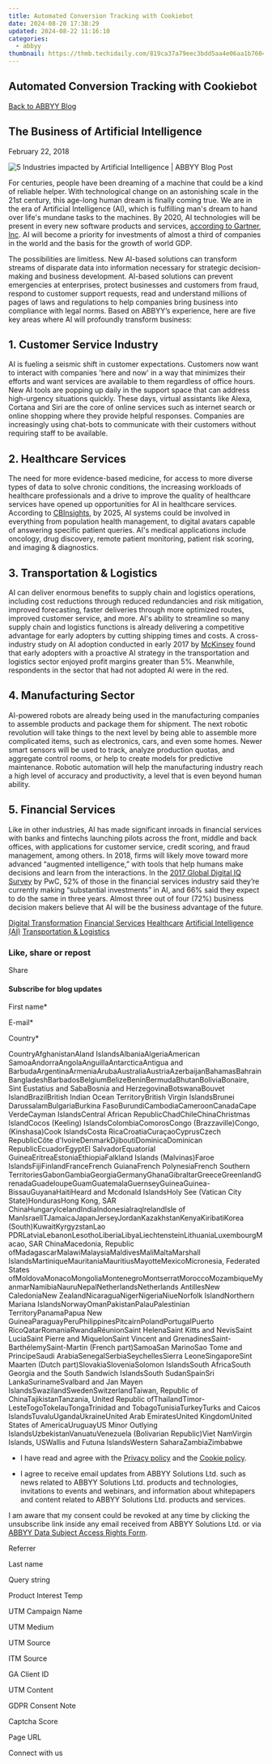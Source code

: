 ```yaml
---
title: Automated Conversion Tracking with Cookiebot
date: 2024-08-20 17:38:29
updated: 2024-08-22 11:16:10
categories:
  - abbyy
thumbnail: https://thmb.techidaily.com/819ca37a79eec3bdd5aa4e06aa1b76048f3e0307801a786c71f9bbf8a10f29d0.jpg
---
```


## Automated Conversion Tracking with Cookiebot

[Back to ABBYY Blog](https://tools.techidaily.com/abbyy/products/)

## The Business of Artificial Intelligence

February 22, 2018

![5 Industries impacted by Artificial Intelligence | ABBYY Blog Post](https://static3.abbyy.com/abbyycommedia/25264/9031e_blog_the-business-of-artificial-intelligenceblog.png) 

For centuries, people have been dreaming of a machine that could be a kind of reliable helper. With technological change on an astonishing scale in the 21st century, this age-long human dream is finally coming true. We are in the era of Artificial Intelligence (AI), which is fulfilling man's dream to hand over life's mundane tasks to the machines. By 2020, AI technologies will be present in every new software products and services, [according to Gartner, Inc](https://www.gartner.com/newsroom/id/3763265). AI will become a priority for investments of almost a third of companies in the world and the basis for the growth of world GDP.

The possibilities are limitless. New AI-based solutions can transform streams of disparate data into information necessary for strategic decision-making and business development. AI-based solutions can prevent emergencies at enterprises, protect businesses and customers from fraud, respond to customer support requests, read and understand millions of pages of laws and regulations to help companies bring business into compliance with legal norms. Based on ABBYY’s experience, here are five key areas where AI will profoundly transform business:

## 1\. Customer Service Industry

AI is fueling a seismic shift in customer expectations. Customers now want to interact with companies 'here and now' in a way that minimizes their efforts and want services are available to them regardless of office hours. New AI tools are popping up daily in the support space that can address high-urgency situations quickly. These days, virtual assistants like Alexa, Cortana and Siri are the core of online services such as internet search or online shopping where they provide helpful responses. Companies are increasingly using chat-bots to communicate with their customers without requiring staff to be available.

## 2\. Healthcare Services

The need for more evidence-based medicine, for access to more diverse types of data to solve chronic conditions, the increasing workloads of healthcare professionals and a drive to improve the quality of healthcare services have opened up opportunities for AI in healthcare services. According to [CBInsights](https://www.cbinsights.com/research/artificial-intelligence-startups-healthcare/), by 2025, AI systems could be involved in everything from population health management, to digital avatars capable of answering specific patient queries. AI's medical applications include oncology, drug discovery, remote patient monitoring, patient risk scoring, and imaging & diagnostics.

## 3\. Transportation & Logistics

AI can deliver enormous benefits to supply chain and logistics operations, including cost reductions through reduced redundancies and risk mitigation, improved forecasting, faster deliveries through more optimized routes, improved customer service, and more. AI's ability to streamline so many supply chain and logistics functions is already delivering a competitive advantage for early adopters by cutting shipping times and costs. A cross-industry study on AI adoption conducted in early 2017 by [McKinsey](https://www.mckinsey.com/business-functions/mckinsey-analytics/our-insights/how-artificial-intelligence-can-deliver-real-value-to-companies) found that early adopters with a proactive AI strategy in the transportation and logistics sector enjoyed profit margins greater than 5%. Meanwhile, respondents in the sector that had not adopted AI were in the red.

## 4\. Manufacturing Sector

AI-powered robots are already being used in the manufacturing companies to assemble products and package them for shipment. The next robotic revolution will take things to the next level by being able to assemble more complicated items, such as electronics, cars, and even some homes. Newer smart sensors will be used to track, analyze production quotas, and aggregate control rooms, or help to create models for predictive maintenance. Robotic automation will help the manufacturing industry reach a high level of accuracy and productivity, a level that is even beyond human ability.

## 5\. Financial Services

Like in other industries, AI has made significant inroads in financial services with banks and fintechs launching pilots across the front, middle and back offices, with applications for customer service, credit scoring, and fraud management, among others. In 2018, firms will likely move toward more advanced “augmented intelligence,” with tools that help humans make decisions and learn from the interactions. In the [2017 Global Digital IQ Survey](https://www.pwc.ru/ru/assets/pdf/2017-global-digital-iq-survey-pharmaceutical-en.pdf) by PwC, 52% of those in the financial services industry said they’re currently making “substantial investments” in AI, and 66% said they expect to do the same in three years. Almost three out of four (72%) business decision makers believe that AI will be the business advantage of the future.

[Digital Transformation](https://tools.techidaily.com/abbyy/products/) [Financial Services](https://tools.techidaily.com/abbyy/products/) [Healthcare](https://tools.techidaily.com/abbyy/products/) [Artificial Intelligence (AI)](https://www.abbyy.com/blog/artificial-intelligence-ai/ "Artificial Intelligence (AI)") [Transportation & Logistics](https://tools.techidaily.com/abbyy/products/) 

### Like, share or repost

Share 

#### Subscribe for blog updates

First name\*

E-mail\*

Сountry\*

СountryAfghanistanAland IslandsAlbaniaAlgeriaAmerican SamoaAndorraAngolaAnguillaAntarcticaAntigua and BarbudaArgentinaArmeniaArubaAustraliaAustriaAzerbaijanBahamasBahrainBangladeshBarbadosBelgiumBelizeBeninBermudaBhutanBoliviaBonaire, Sint Eustatius and SabaBosnia and HerzegovinaBotswanaBouvet IslandBrazilBritish Indian Ocean TerritoryBritish Virgin IslandsBrunei DarussalamBulgariaBurkina FasoBurundiCambodiaCameroonCanadaCape VerdeCayman IslandsCentral African RepublicChadChileChinaChristmas IslandCocos (Keeling) IslandsColombiaComorosCongo (Brazzaville)Congo, (Kinshasa)Cook IslandsCosta RicaCroatiaCuraçaoCyprusCzech RepublicCôte d'IvoireDenmarkDjiboutiDominicaDominican RepublicEcuadorEgyptEl SalvadorEquatorial GuineaEritreaEstoniaEthiopiaFalkland Islands (Malvinas)Faroe IslandsFijiFinlandFranceFrench GuianaFrench PolynesiaFrench Southern TerritoriesGabonGambiaGeorgiaGermanyGhanaGibraltarGreeceGreenlandGrenadaGuadeloupeGuamGuatemalaGuernseyGuineaGuinea-BissauGuyanaHaitiHeard and Mcdonald IslandsHoly See (Vatican City State)HondurasHong Kong, SAR ChinaHungaryIcelandIndiaIndonesiaIraqIrelandIsle of ManIsraelITJamaicaJapanJerseyJordanKazakhstanKenyaKiribatiKorea (South)KuwaitKyrgyzstanLao PDRLatviaLebanonLesothoLiberiaLibyaLiechtensteinLithuaniaLuxembourgMacao, SAR ChinaMacedonia, Republic ofMadagascarMalawiMalaysiaMaldivesMaliMaltaMarshall IslandsMartiniqueMauritaniaMauritiusMayotteMexicoMicronesia, Federated States ofMoldovaMonacoMongoliaMontenegroMontserratMoroccoMozambiqueMyanmarNamibiaNauruNepalNetherlandsNetherlands AntillesNew CaledoniaNew ZealandNicaraguaNigerNigeriaNiueNorfolk IslandNorthern Mariana IslandsNorwayOmanPakistanPalauPalestinian TerritoryPanamaPapua New GuineaParaguayPeruPhilippinesPitcairnPolandPortugalPuerto RicoQatarRomaniaRwandaRéunionSaint HelenaSaint Kitts and NevisSaint LuciaSaint Pierre and MiquelonSaint Vincent and GrenadinesSaint-BarthélemySaint-Martin (French part)SamoaSan MarinoSao Tome and PrincipeSaudi ArabiaSenegalSerbiaSeychellesSierra LeoneSingaporeSint Maarten (Dutch part)SlovakiaSloveniaSolomon IslandsSouth AfricaSouth Georgia and the South Sandwich IslandsSouth SudanSpainSri LankaSurinameSvalbard and Jan Mayen IslandsSwazilandSwedenSwitzerlandTaiwan, Republic of ChinaTajikistanTanzania, United Republic ofThailandTimor-LesteTogoTokelauTongaTrinidad and TobagoTunisiaTurkeyTurks and Caicos IslandsTuvaluUgandaUkraineUnited Arab EmiratesUnited KingdomUnited States of AmericaUruguayUS Minor Outlying IslandsUzbekistanVanuatuVenezuela (Bolivarian Republic)Viet NamVirgin Islands, USWallis and Futuna IslandsWestern SaharaZambiaZimbabwe

* I have read and agree with the [Privacy policy](https://tools.techidaily.com/abbyy/products/) and the [Cookie policy](https://tools.techidaily.com/abbyy/products/).

* I agree to receive email updates from ABBYY Solutions Ltd. such as news related to ABBYY Solutions Ltd. products and technologies, invitations to events and webinars, and information about whitepapers and content related to ABBYY Solutions Ltd. products and services.  
    
I am aware that my consent could be revoked at any time by clicking the unsubscribe link inside any email received from ABBYY Solutions Ltd. or via [ABBYY Data Subject Access Rights Form](https://tools.techidaily.com/abbyy/products/).

Referrer

Last name

Query string

Product Interest Temp

UTM Campaign Name

UTM Medium

UTM Source

ITM Source

GA Client ID

UTM Content

GDPR Consent Note

Captcha Score

Page URL

Connect with us

<ins class="adsbygoogle"
     style="display:block"
     data-ad-format="autorelaxed"
     data-ad-client="ca-pub-7571918770474297"
     data-ad-slot="1223367746"></ins>



<ins class="adsbygoogle"
     style="display:block"
     data-ad-client="ca-pub-7571918770474297"
     data-ad-slot="8358498916"
     data-ad-format="auto"
     data-full-width-responsive="true"></ins>
